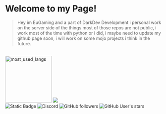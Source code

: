 <h1>Welcome to my Page!</h1>

<blockquote> Hey im EuGaming and a part of DarkDev Development i personal work on the server side of the things most of those repos are not public, i work most of the time with python or i did, i maybe need to update my github page soon, i will work on some mojo projects i think in the future.</blockquote>

<br>
  <div>
    <img src="https://github-readme-stats.vercel.app/api/top-langs/?username=satanaelcode&layout=compact&langs_count=4&bg_color=ffffff00&text_color=a742f5&count_private=false&hide_border=false" height="150" alt="most_used_langs">
    <img src="https://github-readme-stats.vercel.app/api?username=satanaelcode&show_icons=true&theme=tokyonight">
  </div>
  <div>
    <img alt="Static Badge" src="https://img.shields.io/badge/EuGaming-Eugaming?label=MCName&color=%231a1aff&link=https%3A%2F%2Fnamemc.com%2Fprofile%2FEuGaming.1">
    <img alt="Discord" src="https://img.shields.io/discord/1063226592274419852?style=social&logo=discord&logoColor=%233333ff&label=DarkDev%20Discord&cacheSeconds=5">
    <img alt="GitHub followers" src="https://img.shields.io/github/followers/satanaelcode?style=social">
    <img alt="GitHub User's stars" src="https://img.shields.io/github/stars/satanaelcode">
  </div>
</br>
